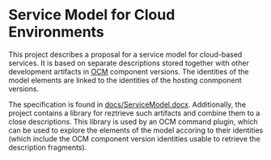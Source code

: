 # Service Model for Cloud Environments

This project describes a proposal for a service model for cloud-based services.
It is based on separate descriptions stored together with other development artifacts in
[OCM](https://ocm.software) component versions. The identities of the model elements
are linked to the identities of the hosting conmponent versions.

The specification is found in [docs/ServiceModel.docx](docs/ServiceModel.docx).
Additionally, the project contains a library for reztrieve such artifacts and combine them to 
a close descriptions. This library is used by an OCM command plugin, which can be used to
explore the elements of the model accoring to their identities (which include the OCM
component version identities usable to retrieve the description fragments).
